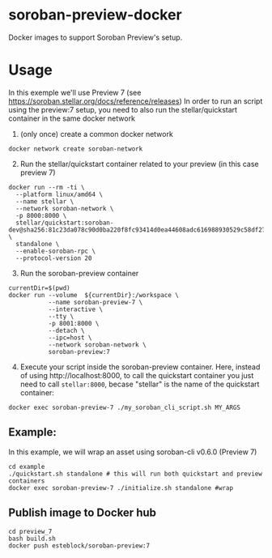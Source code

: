 # soroban-preview-docker
Docker images to support Soroban Preview's setup.

# Usage
In this exemple we'll use Preview 7 (see https://soroban.stellar.org/docs/reference/releases)
In order to run an script using the preview:7 setup, you need to also run the stellar/quickstart container in the same docker network

1. (only once) create a common docker network
```
docker network create soroban-network
```
2. Run the stellar/quickstart container related to your preview (in this case preview 7)
```
docker run --rm -ti \
  --platform linux/amd64 \
  --name stellar \
  --network soroban-network \
  -p 8000:8000 \
  stellar/quickstart:soroban-dev@sha256:81c23da078c90d0ba220f8fc93414d0ea44608adc616988930529c58df278739 \
  standalone \
  --enable-soroban-rpc \
  --protocol-version 20 
```
3. Run the soroban-preview container
```
currentDir=$(pwd)
docker run --volume  ${currentDir}:/workspace \
           --name soroban-preview-7 \
           --interactive \
           --tty \
           -p 8001:8000 \
           --detach \
           --ipc=host \
           --network soroban-network \
           soroban-preview:7
```
4. Execute your script inside the soroban-preview container. Here, instead of using http://localhost:8000, to call the quickstart container you just need to call `stellar:8000`, becase "stellar" is the name of the quickstart container:
```
docker exec soroban-preview-7 ./my_soroban_cli_script.sh MY_ARGS
```

## Example:
In this example, we will wrap an asset using soroban-cli v0.6.0 (Preview 7)
```
cd example
./quickstart.sh standalone # this will run both quickstart and preview containers
docker exec soroban-preview-7 ./initialize.sh standalone #wrap
```


## Publish image to Docker hub
```
cd preview_7
bash build.sh
docker push esteblock/soroban-preview:7
```